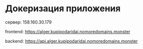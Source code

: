 # Докеризация приложения
 
сервер: 158.160.30.179

frontend: https://alger.kupipodaridai.nomoredomains.monster

backend: https://api.alger.kupipodaridai.nomoredomains.monster
